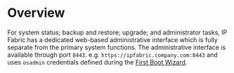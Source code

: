 # Overview

For system status; backup and restore; upgrade; and administrator tasks, IP
Fabric has a dedicated web-based administrative interface which is fully
separate from the primary system functions. The administrative interface is
available through port `8443`. e.g. `https://ipfabric.company.com:8443` and uses
`osadmin` credentials defined during the [First Boot
Wizard](../../Getting_Started/Platform_First_Steps/01-deployment/#complete-first-time-boot-wizard).
